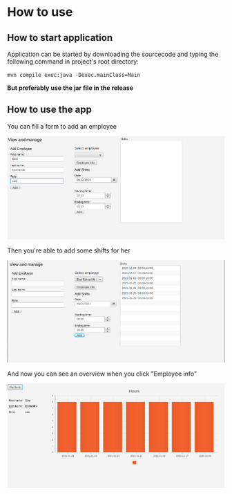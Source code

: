 # How to use



## How to start application

Application can be started by downloading the sourcecode and typing the following command in project's root directory:

```
mvn compile exec:java -Dexec.mainClass=Main
```

__But preferably use the jar file in the release__

## How to use the app

You can fill a form to add an employee

<img src=https://github.com/LauriKajakko/ot-harjoitustyo/blob/main/documentation/images/addemployee.png />

Then you're able to add some shifts for her

<img src=https://github.com/LauriKajakko/ot-harjoitustyo/blob/main/documentation/images/addedshifts.png />

And now you can see an overview when you click "Employee info"

<img src=https://github.com/LauriKajakko/ot-harjoitustyo/blob/main/documentation/images/employeeinfo.png />

